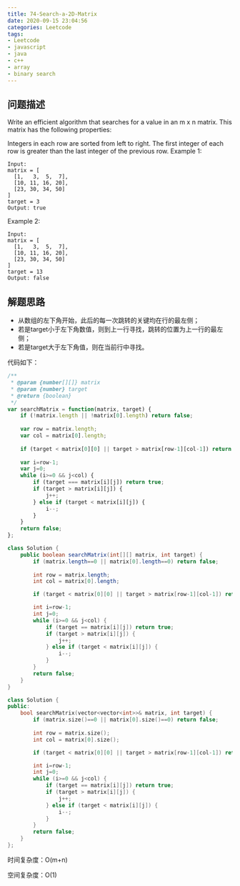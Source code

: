 ```yaml
---
title: 74-Search-a-2D-Matrix
date: 2020-09-15 23:04:56
categories: Leetcode
tags: 
- Leetcode
- javascript
- java
- c++
- array
- binary search
---
```


## 问题描述

Write an efficient algorithm that searches for a value in an m x n matrix. This matrix has the following properties:

Integers in each row are sorted from left to right.
The first integer of each row is greater than the last integer of the previous row.
Example 1:

```
Input:
matrix = [
  [1,   3,  5,  7],
  [10, 11, 16, 20],
  [23, 30, 34, 50]
]
target = 3
Output: true
```
<!--more-->

Example 2:

```
Input:
matrix = [
  [1,   3,  5,  7],
  [10, 11, 16, 20],
  [23, 30, 34, 50]
]
target = 13
Output: false
```

## 解题思路

- 从数组的左下角开始，此后的每一次跳转的关键均在行的最左侧；
- 若是target小于左下角数值，则到上一行寻找，跳转的位置为上一行的最左侧；
- 若是target大于左下角值，则在当前行中寻找。

代码如下：

```javascript
/**
 * @param {number[][]} matrix
 * @param {number} target
 * @return {boolean}
 */
var searchMatrix = function(matrix, target) {
    if (!matrix.length || !matrix[0].length) return false;
    
    var row = matrix.length;
    var col = matrix[0].length;
    
    if (target < matrix[0][0] || target > matrix[row-1][col-1]) return false;
    
    var i=row-1;
    var j=0;
    while (i>=0 && j<col) {
        if (target === matrix[i][j]) return true;
        if (target > matrix[i][j]) {
            j++;
        } else if (target < matrix[i][j]) {
            i--;
        }
    }
    return false;
};
```

```java
class Solution {
    public boolean searchMatrix(int[][] matrix, int target) {
        if (matrix.length==0 || matrix[0].length==0) return false;
    
        int row = matrix.length;
        int col = matrix[0].length;

        if (target < matrix[0][0] || target > matrix[row-1][col-1]) return false;

        int i=row-1;
        int j=0;
        while (i>=0 && j<col) {
            if (target == matrix[i][j]) return true;
            if (target > matrix[i][j]) {
                j++;
            } else if (target < matrix[i][j]) {
                i--;
            }
        }
        return false;
    }
}
```

```cpp
class Solution {
public:
    bool searchMatrix(vector<vector<int>>& matrix, int target) {
        if (matrix.size()==0 || matrix[0].size()==0) return false;
    
        int row = matrix.size();
        int col = matrix[0].size();

        if (target < matrix[0][0] || target > matrix[row-1][col-1]) return false;

        int i=row-1;
        int j=0;
        while (i>=0 && j<col) {
            if (target == matrix[i][j]) return true;
            if (target > matrix[i][j]) {
                j++;
            } else if (target < matrix[i][j]) {
                i--;
            }
        }
        return false;
    }
};
```

时间复杂度：O(m+n)

空间复杂度：O(1)